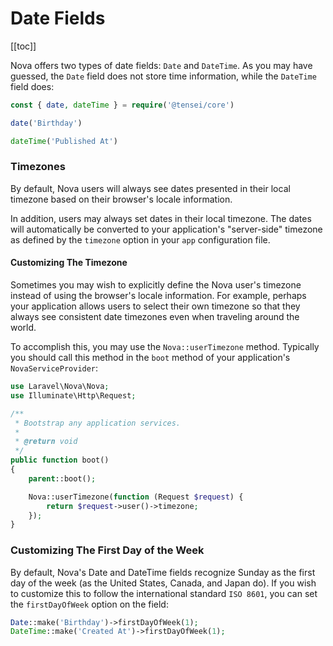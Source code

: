 # Date Fields

[[toc]]

Nova offers two types of date fields: `Date` and `DateTime`. As you may have guessed, the `Date` field does not store time information, while the `DateTime` field does:

```php
const { date, dateTime } = require('@tensei/core')

date('Birthday')

dateTime('Published At')
```

### Timezones

By default, Nova users will always see dates presented in their local timezone based on their browser's locale information.

In addition, users may always set dates in their local timezone. The dates will automatically be converted to your application's "server-side" timezone as defined by the `timezone` option in your `app` configuration file.

#### Customizing The Timezone

Sometimes you may wish to explicitly define the Nova user's timezone instead of using the browser's locale information. For example, perhaps your application allows users to select their own timezone so that they always see consistent date timezones even when traveling around the world.

To accomplish this, you may use the `Nova::userTimezone` method. Typically you should call this method in the `boot` method of your application's `NovaServiceProvider`:
```php
use Laravel\Nova\Nova;
use Illuminate\Http\Request;

/**
 * Bootstrap any application services.
 *
 * @return void
 */
public function boot()
{
    parent::boot();

    Nova::userTimezone(function (Request $request) {
        return $request->user()->timezone;
    });
}
```

### Customizing The First Day of the Week

By default, Nova's Date and DateTime fields recognize Sunday as the first day of the week (as the United States, Canada, and Japan do). If you wish to customize this to follow the international standard `ISO 8601`, you can set the `firstDayOfWeek` option on the field:

```php
Date::make('Birthday')->firstDayOfWeek(1);
DateTime::make('Created At')->firstDayOfWeek(1);
```

